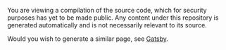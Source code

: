 You are viewing a compilation of the source code, which for security purposes has yet to be made public. Any content under this repository is generated automatically and is not necessarily relevant to its source.

Would you wish to generate a similar page, see [Gatsby](https://www.gatsbyjs.com/).
